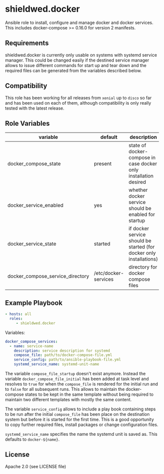 # shieldwed.docker

Ansible role to install, configure and manage docker and docker services.
This includes docker-compose >= 0.16.0 for version 2 manifests.

Requirements
------------

shieldwed.docker is currently only usable on systems with systemd service
manager. This could be changed easily if the destined service manager allows to
issue different commands for start up and tear down and the required files
can be generated from the variables described below.

Compatibility
-------------

This role has been working for all releases from `xenial` up to `disco` so far
and has been used on each of them, although compatibility is only really tested
with the latest release.

Role Variables
--------------

| variable | default | description |
|----------|---------|-------------|
| docker_compose_state | present | state of docker-compose in case docker only installation desired |
| docker_service_enabled | yes | whether docker service should be enabled for startup |
| docker_service_state | started | if docker service should be started (for docker only installations) |
| docker_compose_service_directory | /etc/docker-services | directory for docker compose files |


Example Playbook
----------------
```yaml
- hosts: all
  roles:
     - shieldwed.docker
```
Variables:
```yaml
docker_compose_services:
  - name: service-name
    description: service description for systemd
    compose_file: path/to/docker-compose-file.yml
    service_config: path/to/ansible-playbook-file.yml
    systemd_service_name: systemd-unit-name
```

The variable `compose_file_startup` doesn't exist anymore. Instead the variable
`docker_compose_file_initial` has been added at task level and resolves to
`true` for when the `compose_file` is rendered for the initial run and to
`false` for all subsequent runs. This allows to maintain the docker-compose
states to be kept in the same template without being required to maintain
two different templates with mostly the same content.

The variable `service_config` allows to include a play book containing
steps to be run after the initial `compose_file` has been place on
the destination system but before it is started for the first time.
This is a good opportunity to copy further required files, install packages or
change configuration files.

`systemd_service_name` specifies the name the systemd unit is saved as.
This defaults to `docker-${name}`.

License
-------

Apache 2.0 (see LICENSE file)
